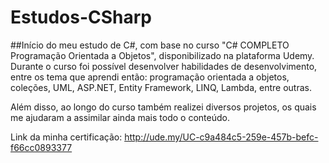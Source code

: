 # Estudos-CSharp

##Início do meu estudo de C#, com base no curso "C# COMPLETO Programação Orientada a Objetos", disponibilizado na plataforma Udemy.
Durante o curso foi possível desenvolver habilidades de desenvolvimento, entre os tema que aprendi então: programação orientada a objetos, coleções, UML, ASP.NET, Entity Framework, LINQ, Lambda, entre outras.

Além disso, ao longo do curso também realizei diversos projetos, os quais me ajudaram a assimilar ainda mais todo o conteúdo. 

Link da minha certificação: http://ude.my/UC-c9a484c5-259e-457b-befc-f66cc0893377
